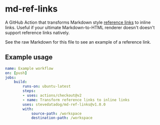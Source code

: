 # md-ref-links
A GitHub Action that transforms Markdown style [reference links][ref-links-docs] 
to inline links. Useful if your ultimate Markdown-to-HTML renderer doesn't
doesn't support reference links natively.

See the raw Markdown for this file to see an example of a reference link.

## Example usage

```yaml
name: Example workflow
on: [push]
jobs:
    build:
        runs-on: ubuntu-latest
        steps:
        - uses: actions/checkout@v2
        - name: Transform reference links to inline links
        uses: stevedatadog/md-ref-links@v1.0.0
        with:
            source-path: /workspace
            destination-path: /workspace
```

[ref-links-docs]: https://www.markdownguide.org/basic-syntax/#reference-style-links
